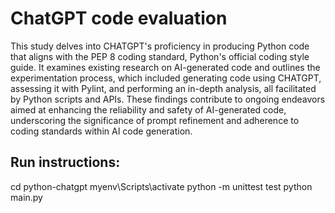 # ChatGPT code evaluation
This study delves into CHATGPT's proficiency in producing Python code that aligns with the PEP 8 coding standard, Python's official coding style guide. It examines existing research on AI-generated code and outlines the experimentation process, which included generating code using CHATGPT, assessing it with Pylint, and performing an in-depth analysis, all facilitated by Python scripts and APIs.
These findings contribute to ongoing endeavors aimed at enhancing the reliability and safety of AI-generated code, underscoring the significance of prompt refinement and adherence to coding standards within AI code generation.

## Run instructions:
cd python-chatgpt
myenv\Scripts\activate
python -m unittest test 
python main.py
